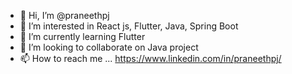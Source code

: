 - 👋 Hi, I’m @praneethpj
- 👀 I’m interested in React js, Flutter, Java, Spring Boot
- 🌱 I’m currently learning Flutter
- 💞️ I’m looking to collaborate on Java project
- 📫 How to reach me ... https://www.linkedin.com/in/praneethpj/

<!---
praneethpj/praneethpj is a ✨ special ✨ repository because its `README.md` (this file) appears on your GitHub profile.
You can click the Preview link to take a look at your changes.
--->
